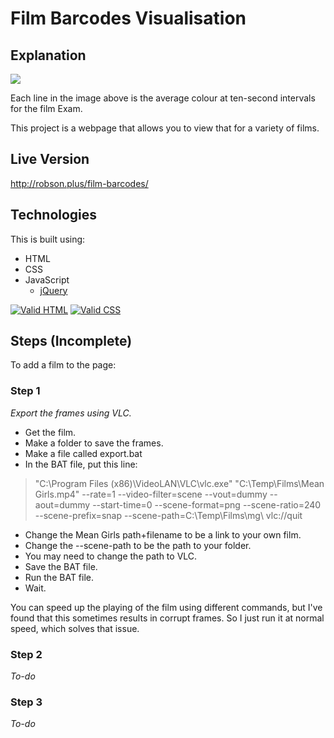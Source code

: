 # Film Barcodes Visualisation

## Explanation

<img src="http://robson.plus/images/film-barcodes.png" />

Each line in the image above is the average colour at ten-second intervals for the film Exam.

This project is a webpage that allows you to view that for a variety of films.

## Live Version

http://robson.plus/film-barcodes/

## Technologies

This is built using:
 * HTML
 * CSS
 * JavaScript
   * <a href="https://github.com/jquery/jquery">jQuery</a>

<a href="https://validator.w3.org/nu/?doc=https%3A%2F%2Frobson.plus%2Ffilm-barcodes%2F"><img src="https://www.w3.org/Icons/valid-html401-blue" alt="Valid HTML" /></a>
<a href="http://jigsaw.w3.org/css-validator/validator?uri=https%3A%2F%2Frobson.plus%2Ffilm-barcodes%2Fwidescreen.css&profile=css3svg&usermedium=all&warning=1"><img src="https://jigsaw.w3.org/css-validator/images/vcss-blue" alt="Valid CSS" /></a>

## Steps (Incomplete)

To add a film to the page:

### Step 1

*Export the frames using VLC.*

* Get the film.
* Make a folder to save the frames.
* Make a file called export.bat
* In the BAT file, put this line:
> "C:\Program Files (x86)\VideoLAN\VLC\vlc.exe" "C:\Temp\Films\Mean Girls.mp4" --rate=1 --video-filter=scene --vout=dummy --aout=dummy --start-time=0 --scene-format=png --scene-ratio=240 --scene-prefix=snap --scene-path=C:\Temp\Films\mg\ vlc://quit
* Change the Mean Girls path+filename to be a link to your own film.
* Change the --scene-path to be the path to your folder.
* You may need to change the path to VLC.
* Save the BAT file.
* Run the BAT file.
* Wait.

You can speed up the playing of the film using different commands, but I've found that this sometimes results in corrupt frames. So I just run it at normal speed, which solves that issue.

### Step 2

*To-do*

### Step 3

*To-do*